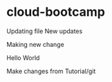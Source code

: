 # cloud-bootcamp
Updating file
New updates

Making new change

Hello World


Make changes from Tutorial/git